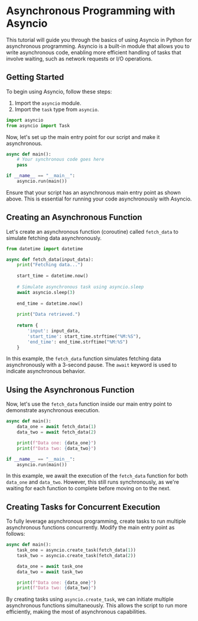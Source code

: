 # Asynchronous Programming with Asyncio

This tutorial will guide you through the basics of using Asyncio in Python for asynchronous programming. Asyncio is a built-in module that allows you to write asynchronous code, enabling more efficient handling of tasks that involve waiting, such as network requests or I/O operations.

## Getting Started

To begin using Asyncio, follow these steps:

1. Import the `asyncio` module.
2. Import the `task` type from `asyncio`.

```python
import asyncio
from asyncio import Task
```

Now, let's set up the main entry point for our script and make it asynchronous.

```python
async def main():
    # Your synchronous code goes here
    pass

if __name__ == "__main__":
    asyncio.run(main())
```

Ensure that your script has an asynchronous main entry point as shown above. This is essential for running your code asynchronously with Asyncio.

## Creating an Asynchronous Function

Let's create an asynchronous function (coroutine) called `fetch_data` to simulate fetching data asynchronously.

```python
from datetime import datetime

async def fetch_data(input_data):
    print("Fetching data...")
  
    start_time = datetime.now()
  
    # Simulate asynchronous task using asyncio.sleep
    await asyncio.sleep(3)
  
    end_time = datetime.now()
  
    print("Data retrieved.")
  
    return {
        'input': input_data,
        'start_time': start_time.strftime("%M:%S"),
        'end_time': end_time.strftime("%M:%S")
    }
```

In this example, the `fetch_data` function simulates fetching data asynchronously with a 3-second pause. The `await` keyword is used to indicate asynchronous behavior.

## Using the Asynchronous Function

Now, let's use the `fetch_data` function inside our main entry point to demonstrate asynchronous execution.

```python
async def main():
    data_one = await fetch_data(1)
    data_two = await fetch_data(2)

    print(f"Data one: {data_one}")
    print(f"Data two: {data_two}")

if __name__ == "__main__":
    asyncio.run(main())
```

In this example, we await the execution of the `fetch_data` function for both `data_one` and `data_two`. However, this still runs synchronously, as we're waiting for each function to complete before moving on to the next.

## Creating Tasks for Concurrent Execution

To fully leverage asynchronous programming, create tasks to run multiple asynchronous functions concurrently. Modify the main entry point as follows:

```python
async def main():
    task_one = asyncio.create_task(fetch_data(1))
    task_two = asyncio.create_task(fetch_data(2))

    data_one = await task_one
    data_two = await task_two

    print(f"Data one: {data_one}")
    print(f"Data two: {data_two}")
```

By creating tasks using `asyncio.create_task`, we can initiate multiple asynchronous functions simultaneously. This allows the script to run more efficiently, making the most of asynchronous capabilities.
